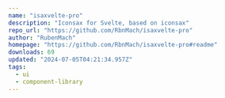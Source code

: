 ```yaml
---
name: "isaxvelte-pro"
description: "Iconsax for Svelte, based on iconsax"
repo_url: "https://github.com/RbnMach/isaxvelte-pro"
author: "RubenMach"
homepage: "https://github.com/RbnMach/isaxvelte-pro#readme"
downloads: 69
updated: "2024-07-05T04:21:34.957Z"
tags: 
  - ui
  - component-library
---
```

